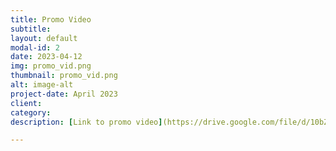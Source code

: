 ```yaml
---
title: Promo Video
subtitle: 
layout: default
modal-id: 2
date: 2023-04-12
img: promo_vid.png
thumbnail: promo_vid.png
alt: image-alt
project-date: April 2023
client: 
category: 
description: [Link to promo video](https://drive.google.com/file/d/10bZ3bgDQGPrmgMTU7g6DJTRQSFkNijqY/view?usp=share_link)

---
```

